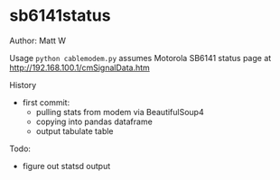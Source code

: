 
# sb6141status

 Author: Matt W

 Usage
  `python cablemodem.py`
  assumes Motorola SB6141 status page at <http://192.168.100.1/cmSignalData.htm>

 History
* first commit:
  * pulling stats from modem via BeautifulSoup4
  * copying into pandas dataframe
  * output tabulate table

 Todo:
* figure out statsd output